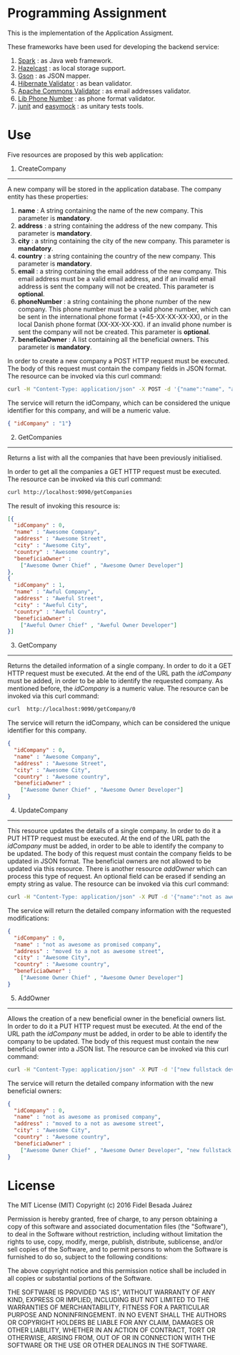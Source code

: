 Programming Assignment
=======

This is the implementation of the Application Assigment.

These frameworks have been used for developing the backend service:

  1. [Spark](http://sparkjava.com/) : as Java web framework.
  2. [Hazelcast](http://hazelcast.org/) : as local storage support.
  2. [Gson](https://github.com/google/gson) : as JSON mapper.
  3. [Hibernate Validator](http://hibernate.org/validator/) : as bean validator.
  4. [Apache Commons Validator](https://commons.apache.org/proper/commons-validator/) : as email addresses validator.
  5. [Lib Phone Number](https://github.com/googlei18n/libphonenumber) : as phone format validator.
  6. [junit](http://junit.org/) and [easymock](http://easymock.org/) : as unitary tests tools.

Use
=======

Five resources are proposed by this web application:

  1. CreateCompany
-----------
A new company will be stored in the application database. The company entity has these properties:
  1. **name** : A string containing the name of the new company. This parameter is **mandatory**.
  2. **address** : a string containing the address of the new company. This parameter is **mandatory**.
  3. **city** : a string containing the city of the new company. This parameter is **mandatory**.
  4. **country** : a string containing the country of the new company. This parameter is **mandatory**.
  5. **email** : a string containing the email address of the new company. This email address must be a valid email address, and if an invalid email address is sent the company will not be created. This parameter is **optional**.
  6. **phoneNumber** : a string containing the phone number of the new company. This phone number must be a valid phone number, which can be sent in the international phone format (+45-XX-XX-XX-XX), or in the local Danish phone format (XX-XX-XX-XX). if an invalid phone number is sent the company will not be created. This parameter is **optional**.
  7. **beneficiaOwner** : A list containing all the beneficial owners. This parameter is **mandatory**.

In order to create a new company a POST HTTP request must be executed.
The body of this request must contain the company fields in JSON format. 
The resource can be invoked via this curl command:

``` sh
curl -H "Content-Type: application/json" -X POST -d '{"name":"name", "address":"address", "city":"city", "country":"country", "email" : "mail@mail.com", "phoneNumber" : "20-21-22-23", "beneficiaOwner":["owner1", "owner2"]}' http://localhost:9090/createCompany
```

The service will return the idCompany, which can be considered the unique identifier for this company, and will be a numeric value.

``` json
{ "idCompany" : "1"}
```

 2. GetCompanies
-----------
Returns a list with all the companies that have been previously initialised.

In order to get all the companies a GET HTTP request must be executed.
The resource can be invoked via this curl command:

``` sh
curl http://localhost:9090/getCompanies
```

The result of invoking this resource is:

``` json
[{
  "idCompany" : 0,
  "name" : "Awesome Company",
  "address" : "Awesome Street",
  "city" : "Awesome City",
  "country" : "Awesome country",
  "beneficiaOwner" : 
    ["Awesome Owner Chief" , "Awesome Owner Developer"]
},
{
  "idCompany" : 1,
  "name" : "Awful Company",
  "address" : "Aweful Street",
  "city" : "Aweful City",
  "country" : "Aweful Country",
  "beneficiaOwner" : 
    ["Aweful Owner Chief" , "Aweful Owner Developer"]
}]
```

  3. GetCompany
-----------
Returns the detailed information of a single company.
In order to do it a GET HTTP request must be executed.
At the end of the URL path the *idCompany* must be added, in order to be able to identify the requested company.
As mentioned before, the *idCompany* is a numeric value.
The resource can be invoked via this curl command:

``` sh
curl  http://localhost:9090/getCompany/0
```

The service will return the idCompany, which can be considered the unique identifier for this company.

``` json
{
  "idCompany" : 0,
  "name" : "Awesome Company",
  "address" : "Awesome Street",
  "city" : "Awesome City",
  "country" : "Awesome country",
  "beneficiaOwner" : 
    ["Awesome Owner Chief" , "Awesome Owner Developer"]
}
```

  4. UpdateCompany
-----------
This resource updates the details of a single company.
In order to do it a PUT HTTP request must be executed.
At the end of the URL path the *idCompany* must be added, in order to be able to identify the company to be updated.
The body of this request must contain the company fields to be updated in JSON format.
The beneficial owners are not allowed to be updated via this resource.
There is another resource *addOwner* which can process this type of request.
An optional field can be erased if sending an empty string as value.
The resource can be invoked via this curl command:

``` sh
curl -H "Content-Type: application/json" -X PUT -d '{"name":"not as awesome as promised company", "address":"moved to a not as awesome street"}' http://localhost:9090/updateCompany/0
```

The service will return the detailed company information with the requested modifications:

``` json
{
  "idCompany" : 0,
  "name" : "not as awesome as promised company",
  "address" : "moved to a not as awesome street",
  "city" : "Awesome City",
  "country" : "Awesome country",
  "beneficiaOwner" : 
    ["Awesome Owner Chief" , "Awesome Owner Developer"]
}
```

  5. AddOwner
-----------
Allows the creation of a new beneficial owner in the beneficial owners list.
In order to do it a PUT HTTP request must be executed.
At the end of the URL path the *idCompany* must be added, in order to be able to identify the company to be updated.
The body of this request must contain the new beneficial owner into a JSON list.
The resource can be invoked via this curl command:

``` sh
curl -H "Content-Type: application/json" -X PUT -d '["new fullstack developer"]' http://localhost:9090/addOwner/0
```

The service will return the detailed company information with the new beneficial owners:

``` json
{
  "idCompany" : 0,
  "name" : "not as awesome as promised company",
  "address" : "moved to a not as awesome street",
  "city" : "Awesome City",
  "country" : "Awesome country",
  "beneficiaOwner" : 
    ["Awesome Owner Chief" , "Awesome Owner Developer", "new fullstack developer"]
}
```

License
=======

The MIT License (MIT)
Copyright (c) 2016 Fidel Besada Juárez

Permission is hereby granted, free of charge, to any person obtaining a copy of this software and associated documentation files (the "Software"), to deal in the Software without restriction, including without limitation the rights to use, copy, modify, merge, publish, distribute, sublicense, and/or sell copies of the Software, and to permit persons to whom the Software is furnished to do so, subject to the following conditions:

The above copyright notice and this permission notice shall be included in all copies or substantial portions of the Software.

THE SOFTWARE IS PROVIDED "AS IS", WITHOUT WARRANTY OF ANY KIND, EXPRESS OR IMPLIED, INCLUDING BUT NOT LIMITED TO THE WARRANTIES OF MERCHANTABILITY, FITNESS FOR A PARTICULAR PURPOSE AND NONINFRINGEMENT. IN NO EVENT SHALL THE AUTHORS OR COPYRIGHT HOLDERS BE LIABLE FOR ANY CLAIM, DAMAGES OR OTHER LIABILITY, WHETHER IN AN ACTION OF CONTRACT, TORT OR OTHERWISE, ARISING FROM, OUT OF OR IN CONNECTION WITH THE SOFTWARE OR THE USE OR OTHER DEALINGS IN THE SOFTWARE.
